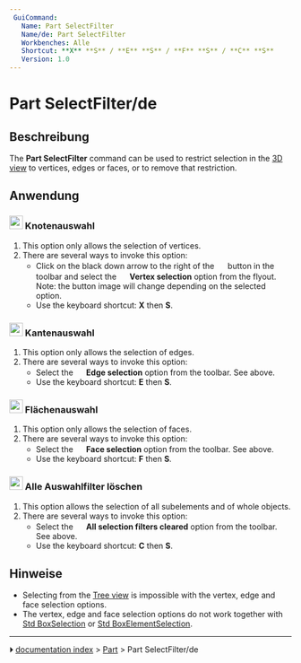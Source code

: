 ```yaml
---
 GuiCommand:
   Name: Part SelectFilter
   Name/de: Part SelectFilter
   Workbenches: Alle
   Shortcut: **X** **S** / **E** **S** / **F** **S** / **C** **S**
   Version: 1.0
---
```


# Part SelectFilter/de



## Beschreibung


<div lang="en" dir="ltr" class="mw-content-ltr">

The **Part SelectFilter** command can be used to restrict selection in the [3D view](3D_view.md) to vertices, edges or faces, or to remove that restriction.


</div>



## Anwendung



### <img alt="" src=images/Vertex-selection.svg  style="width:24px;"> Knotenauswahl 


<div lang="en" dir="ltr" class="mw-content-ltr">

1.  This option only allows the selection of vertices.
2.  There are several ways to invoke this option:
    -   Click on the black down arrow to the right of the **<img src="images/Part_SelectFilter.svg" width=16px>** button in the toolbar and select the **<img src="images/Vertex-selection.svg" width=16px> Vertex selection** option from the flyout. Note: the button image will change depending on the selected option.
    -   Use the keyboard shortcut: **X** then **S**.


</div>



### <img alt="" src=images/Edge-selection.svg  style="width:24px;"> Kantenauswahl 


<div lang="en" dir="ltr" class="mw-content-ltr">

1.  This option only allows the selection of edges.
2.  There are several ways to invoke this option:
    -   Select the **<img src="images/Edge-selection.svg" width=16px> Edge selection** option from the toolbar. See above.
    -   Use the keyboard shortcut: **E** then **S**.


</div>



### <img alt="" src=images/Face-selection.svg  style="width:24px;"> Flächenauswahl 


<div lang="en" dir="ltr" class="mw-content-ltr">

1.  This option only allows the selection of faces.
2.  There are several ways to invoke this option:
    -   Select the **<img src="images/Face-selection.svg" width=16px> Face selection** option from the toolbar. See above.
    -   Use the keyboard shortcut: **F** then **S**.


</div>



### <img alt="" src=images/Clear-selection.svg  style="width:24px;"> Alle Auswahlfilter löschen 


<div lang="en" dir="ltr" class="mw-content-ltr">

1.  This option allows the selection of all subelements and of whole objects.
2.  There are several ways to invoke this option:
    -   Select the **<img src="images/Clear-selection.svg" width=16px> All selection filters cleared** option from the toolbar. See above.
    -   Use the keyboard shortcut: **C** then **S**.


</div>



## Hinweise


<div lang="en" dir="ltr" class="mw-content-ltr">

-   Selecting from the [Tree view](Tree_view.md) is impossible with the vertex, edge and face selection options.
-   The vertex, edge and face selection options do not work together with [Std BoxSelection](Std_BoxSelection.md) or [Std BoxElementSelection](Std_BoxElementSelection.md).


</div>



---
⏵ [documentation index](../README.md) > [Part](Part_Workbench.md) > Part SelectFilter/de
